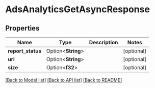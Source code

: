 # AdsAnalyticsGetAsyncResponse

## Properties

Name | Type | Description | Notes
------------ | ------------- | ------------- | -------------
**report_status** | Option<**String**> |  | [optional]
**url** | Option<**String**> |  | [optional]
**size** | Option<**f32**> |  | [optional]

[[Back to Model list]](../README.md#documentation-for-models) [[Back to API list]](../README.md#documentation-for-api-endpoints) [[Back to README]](../README.md)


